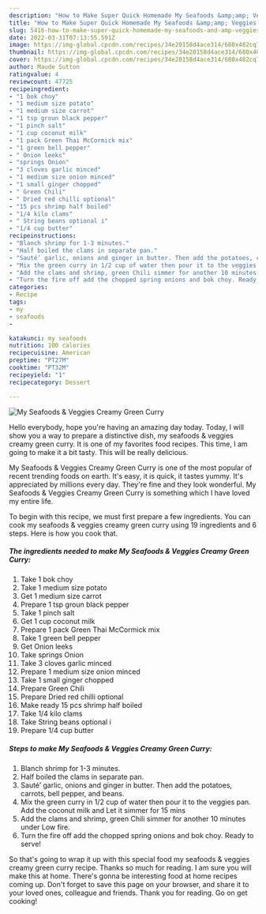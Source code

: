 ```yaml
---
description: "How to Make Super Quick Homemade My Seafoods &amp;amp; Veggies Creamy Green Curry"
title: "How to Make Super Quick Homemade My Seafoods &amp;amp; Veggies Creamy Green Curry"
slug: 5416-how-to-make-super-quick-homemade-my-seafoods-and-amp-veggies-creamy-green-curry
date: 2022-03-31T07:13:55.591Z
image: https://img-global.cpcdn.com/recipes/34e20158d4ace314/680x482cq70/my-seafoods-veggies-creamy-green-curry-recipe-main-photo.jpg
thumbnail: https://img-global.cpcdn.com/recipes/34e20158d4ace314/680x482cq70/my-seafoods-veggies-creamy-green-curry-recipe-main-photo.jpg
cover: https://img-global.cpcdn.com/recipes/34e20158d4ace314/680x482cq70/my-seafoods-veggies-creamy-green-curry-recipe-main-photo.jpg
author: Maude Sutton
ratingvalue: 4
reviewcount: 47725
recipeingredient:
- "1 bok choy"
- "1 medium size potato"
- "1 medium size carrot"
- "1 tsp groun black pepper"
- "1 pinch salt"
- "1 cup coconut milk"
- "1 pack Green Thai McCormick mix"
- "1 green bell pepper"
- " Onion leeks"
- "springs Onion"
- "3 cloves garlic minced"
- "1 medium size onion minced"
- "1 small ginger chopped"
- " Green Chili"
- " Dried red chilli optional"
- "15 pcs shrimp half boiled"
- "1/4 kilo clams"
- " String beans optional i"
- "1/4 cup butter"
recipeinstructions:
- "Blanch shrimp for 1-3 minutes."
- "Half boiled the clams in separate pan."
- "Sauté’ garlic, onions and ginger in butter. Then add the potatoes, carrots, bell pepper, and beans."
- "Mix the green curry in 1/2 cup of water then pour it to the veggies pan. Add the coconut milk and Let it simmer for 15 mins"
- "Add the clams and shrimp, green Chili simmer for another 10 minutes under Low fire."
- "Turn the fire off add the chopped spring onions and bok choy. Ready to serve!"
categories:
- Recipe
tags:
- my
- seafoods
- 

katakunci: my seafoods  
nutrition: 100 calories
recipecuisine: American
preptime: "PT27M"
cooktime: "PT32M"
recipeyield: "1"
recipecategory: Dessert

---
```



![My Seafoods &amp; Veggies Creamy Green Curry](https://img-global.cpcdn.com/recipes/34e20158d4ace314/680x482cq70/my-seafoods-veggies-creamy-green-curry-recipe-main-photo.jpg)

Hello everybody, hope you're having an amazing day today. Today, I will show you a way to prepare a distinctive dish, my seafoods &amp; veggies creamy green curry. It is one of my favorites food recipes. This time, I am going to make it a bit tasty. This will be really delicious.



My Seafoods &amp; Veggies Creamy Green Curry is one of the most popular of recent trending foods on earth. It's easy, it is quick, it tastes yummy. It's appreciated by millions every day. They're fine and they look wonderful. My Seafoods &amp; Veggies Creamy Green Curry is something which I have loved my entire life.


To begin with this recipe, we must first prepare a few ingredients. You can cook my seafoods &amp; veggies creamy green curry using 19 ingredients and 6 steps. Here is how you cook that.

<!--inarticleads1-->

##### The ingredients needed to make My Seafoods &amp; Veggies Creamy Green Curry:

1. Take 1 bok choy
1. Take 1 medium size potato
1. Get 1 medium size carrot
1. Prepare 1 tsp groun black pepper
1. Take 1 pinch salt
1. Get 1 cup coconut milk
1. Prepare 1 pack Green Thai McCormick mix
1. Take 1 green bell pepper
1. Get  Onion leeks
1. Take springs Onion
1. Take 3 cloves garlic minced
1. Prepare 1 medium size onion minced
1. Take 1 small ginger chopped
1. Prepare  Green Chili
1. Prepare  Dried red chilli optional
1. Make ready 15 pcs shrimp half boiled
1. Take 1/4 kilo clams
1. Take  String beans optional i
1. Prepare 1/4 cup butter




<!--inarticleads2-->

##### Steps to make My Seafoods &amp; Veggies Creamy Green Curry:

1. Blanch shrimp for 1-3 minutes.
1. Half boiled the clams in separate pan.
1. Sauté’ garlic, onions and ginger in butter. Then add the potatoes, carrots, bell pepper, and beans.
1. Mix the green curry in 1/2 cup of water then pour it to the veggies pan. Add the coconut milk and Let it simmer for 15 mins
1. Add the clams and shrimp, green Chili simmer for another 10 minutes under Low fire.
1. Turn the fire off add the chopped spring onions and bok choy. Ready to serve!




So that's going to wrap it up with this special food my seafoods &amp; veggies creamy green curry recipe. Thanks so much for reading. I am sure you will make this at home. There's gonna be interesting food at home recipes coming up. Don't forget to save this page on your browser, and share it to your loved ones, colleague and friends. Thank you for reading. Go on get cooking!
